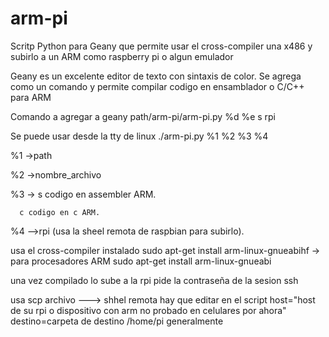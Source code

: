 # arm-pi


Scritp Python para Geany que permite usar el cross-compiler una x486 y subirlo a un ARM como raspberry pi o algun emulador 

Geany es un excelente editor de texto con sintaxis de color.
Se agrega como un comando y permite compilar codigo en ensamblador o C/C++ para ARM

Comando a agregar a geany
path/arm-pi/arm-pi.py %d %e s rpi

Se puede usar desde la tty de linux
./arm-pi.py %1 %2 %3 %4

%1 ->path

%2 ->nombre_archivo

%3 -> s codigo en assembler ARM.

      c codigo en c ARM.
      
%4  -->rpi  (usa la sheel remota de raspbian para subirlo).
    
      
usa el cross-compiler instalado
sudo apt-get install arm-linux-gnueabihf  -> para procesadores ARM
sudo apt-get install arm-linux-gnueabi

una vez compilado lo sube a la rpi pide la contraseña de la sesion ssh

usa scp archivo ---> shhel remota
hay que editar en el script
host="host de su rpi o dispositivo con arm no probado en celulares por ahora"
destino=carpeta de destino  /home/pi generalmente






